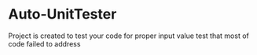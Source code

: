 # Auto-UnitTester
Project is created to test your code for proper input value test that most of code failed to address
